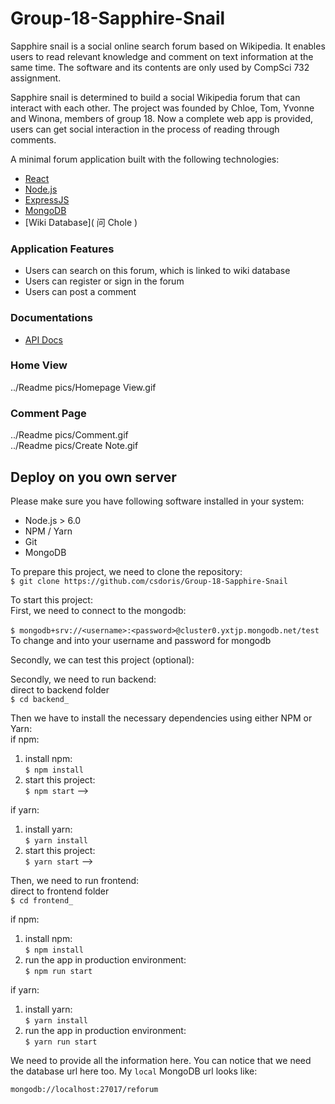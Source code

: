 # Group-18-Sapphire-Snail

Sapphire snail is a social online search forum based on Wikipedia. It enables users to read relevant knowledge and comment on text information at the same time. The software and its contents are only used by CompSci 732 assignment.<br>

Sapphire snail is determined to build a social Wikipedia forum that can interact with
each other. The project was founded by Chloe, Tom, Yvonne and Winona, members of group
18. Now a complete web app is provided, users can get social interaction in the process
of reading through comments.<br>

A minimal forum application built with the following technologies:
* [React](https://facebook.github.io/react/)
* [Node.js](https://nodejs.org/)
* [ExpressJS](https://expressjs.com/)
* [MongoDB](https://www.mongodb.com/)
* [Wiki Database](   问 Chole )

### Application Features
* Users can search on this forum, which is linked to wiki database
* Users can register or sign in the forum
* Users can post a comment

### Documentations
* [API Docs]()

### Home View
<div>
../Readme pics/Homepage View.gif
</div>

### Comment Page
<div>
../Readme pics/Comment.gif
</div>

<div>
../Readme pics/Create Note.gif
</div>

## Deploy on you own server

Please make sure you have following software installed in your system:
* Node.js > 6.0
* NPM / Yarn
* Git
* MongoDB

To prepare this project, we need to clone the repository:<br>
`$ git clone https://github.com/csdoris/Group-18-Sapphire-Snail`

To start this project:<br>
First, we need to connect to the mongodb:<br>   
`$ mongodb+srv://<username>:<password>@cluster0.yxtjp.mongodb.net/test`
To change <username> and <password> into your username and password for mongodb<br>

Secondly, we can test this project (optional):<br>


Secondly, we need to run backend:<br>
direct to backend folder<br>
`$ cd backend_`

Then we have to install the necessary dependencies using either NPM or Yarn:<br>
if npm:
<!-- 1. install express:<br>
`$ npm install express`
2. install express-generator:<br>
`$ npx express-generator`
3. Install nodemon (auto update, only have to do this once):<br>
`$ npm install -g nodemon`
4. start this project:<br>
`$ npm start` -->
1. install npm:<br>
`$ npm install`
2. start this project:<br>
`$ npm start` -->

if yarn:<br>
<!-- 1. install yarn:<br>
`$ yarn install`
2. Is yarn installed? if not:<br>
`$ npm install -g yarn`
3. download express framework for this project:<br>
`$ yarn add express`
4. yarn initialization:<br>
`$ yarn init`
5. Installing nodemon (auto update, only have to do this once):<br>
`$ yarn global add nodemon`
6. start this project:<br>
`$ yarn start` -->
1. install yarn:<br>
`$ yarn install`
2. start this project:<br>
`$ yarn start` -->

Then, we need to run frontend:<br>
direct to frontend folder<br>
`$ cd frontend_`

if npm:<br>
1. install npm:<br>
`$ npm install`
2. run the app in production environment:<br>
`$ npm run start`

if yarn:
1. install yarn:<br>
`$ yarn install`
2. run the app in production environment:<br>
`$ yarn run start`


We need to provide all the information here. You can notice that we need the database url here too. My `local` MongoDB url looks like:<br>
```
mongodb://localhost:27017/reforum
```
